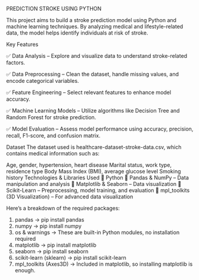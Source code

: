 PREDICTION STROKE USING PYTHON


This project aims to build a stroke prediction model using Python and machine learning techniques. By analyzing medical and lifestyle-related data, the model helps identify individuals at risk of stroke.



Key Features


✅ Data Analysis – Explore and visualize data to understand stroke-related factors.

✅ Data Preprocessing – Clean the dataset, handle missing values, and encode categorical variables.

✅ Feature Engineering – Select relevant features to enhance model accuracy.

✅ Machine Learning Models – Utilize algorithms like Decision Tree and Random Forest for stroke prediction.

✅ Model Evaluation – Assess model performance using accuracy, precision, recall, F1-score, and confusion matrix.

Dataset
The dataset used is healthcare-dataset-stroke-data.csv, which contains medical information such as:

Age, gender, hypertension, heart disease
Marital status, work type, residence type
Body Mass Index (BMI), average glucose level
Smoking history
Technologies & Libraries Used
📌 Python
📌 Pandas & NumPy – Data manipulation and analysis
📌 Matplotlib & Seaborn – Data visualization
📌 Scikit-Learn – Preprocessing, model training, and evaluation
📌 mpl_toolkits (3D Visualization) – For advanced data visualization


Here’s a breakdown of the required packages:

1. pandas → pip install pandas
2. numpy → pip install numpy
3. os & warnings → These are built-in Python modules, no installation required
4. matplotlib → pip install matplotlib
5. seaborn → pip install seaborn
6. scikit-learn (sklearn) → pip install scikit-learn
7. mpl_toolkits (Axes3D) → Included in matplotlib, so installing matplotlib is enough.
